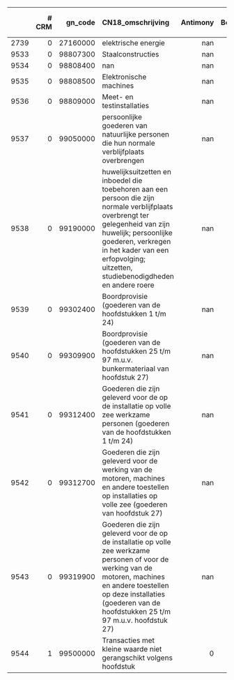 |      |   # CRM |   gn_code | CN18_omschrijving                                                                                                                                                                                                                                              |   Antimony |   Beryllium |   Chromium |   Cobalt |   Cokingcoal |   Fluorspar |   FosforPhosphateRock |   Indium |   Lithium |   Molybdenum |   NaturalGraphite |   Niobium |   SiliconMetalSilicium |   Silver |   Tin |   TitaniumTiO2 |   TungstenWwolfraam |   Vanadium |   Zinc |   AluminiumBauxite |   Barytes |   Bentonite |   Boratesboor |   Copper |   Diatomite |   Feldspar |   Gallium |   Germanium |   Gold |   Gypsum |   Iron |   Kaolineclay |   Limestonekalk |   Magnesitemagnesium |   Manganese |   Nickel |   Perlite |   Rhenium |   Selenium |   Silicasand |   Strontium |   Talc |   Tantalum |   Tellurium |   Uranium |   Zirconium |   Iridium |   Osmium |   Palladium |   Platina |   Rhodium |   Ruthenium |   Cerium |   Europium |   Gadolinium |   Lanthanum |   Neodymium |   Praseodymium |   Samarium |   Scandium |   Dysprosium |   Terbium |   Ytterbium |   Yttrium |   NST 2007 |   NST EN |   NST DE |   NST FR |   CN 2018 EN |   CN 2018 DE |   CN 2018 FR | _merge    |
|-----:|--------:|----------:|:---------------------------------------------------------------------------------------------------------------------------------------------------------------------------------------------------------------------------------------------------------------|-----------:|------------:|-----------:|---------:|-------------:|------------:|----------------------:|---------:|----------:|-------------:|------------------:|----------:|-----------------------:|---------:|------:|---------------:|--------------------:|-----------:|-------:|-------------------:|----------:|------------:|--------------:|---------:|------------:|-----------:|----------:|------------:|-------:|---------:|-------:|--------------:|----------------:|---------------------:|------------:|---------:|----------:|----------:|-----------:|-------------:|------------:|-------:|-----------:|------------:|----------:|------------:|----------:|---------:|------------:|----------:|----------:|------------:|---------:|-----------:|-------------:|------------:|------------:|---------------:|-----------:|-----------:|-------------:|----------:|------------:|----------:|-----------:|---------:|---------:|---------:|-------------:|-------------:|-------------:|:----------|
| 2739 |       0 |  27160000 | elektrische energie                                                                                                                                                                                                                                            |        nan |         nan |        nan |      nan |          nan |         nan |                   nan |      nan |       nan |          nan |               nan |       nan |                    nan |      nan |   nan |            nan |                 nan |        nan |    nan |                nan |       nan |         nan |           nan |      nan |         nan |        nan |       nan |         nan |    nan |      nan |    nan |           nan |             nan |                  nan |         nan |      nan |       nan |       nan |        nan |          nan |         nan |    nan |        nan |         nan |       nan |         nan |       nan |      nan |         nan |       nan |       nan |         nan |      nan |        nan |          nan |         nan |         nan |            nan |        nan |        nan |          nan |       nan |         nan |       nan |        nan |      nan |      nan |      nan |          nan |          nan |          nan | left_only |
| 9533 |       0 |  98807300 | Staalconstructies                                                                                                                                                                                                                                              |        nan |         nan |        nan |      nan |          nan |         nan |                   nan |      nan |       nan |          nan |               nan |       nan |                    nan |      nan |   nan |            nan |                 nan |        nan |    nan |                nan |       nan |         nan |           nan |      nan |         nan |        nan |       nan |         nan |    nan |      nan |    nan |           nan |             nan |                  nan |         nan |      nan |       nan |       nan |        nan |          nan |         nan |    nan |        nan |         nan |       nan |         nan |       nan |      nan |         nan |       nan |       nan |         nan |      nan |        nan |          nan |         nan |         nan |            nan |        nan |        nan |          nan |       nan |         nan |       nan |        nan |      nan |      nan |      nan |          nan |          nan |          nan | left_only |
| 9534 |       0 |  98808400 | nan                                                                                                                                                                                                                                                            |        nan |         nan |        nan |      nan |          nan |         nan |                   nan |      nan |       nan |          nan |               nan |       nan |                    nan |      nan |   nan |            nan |                 nan |        nan |    nan |                nan |       nan |         nan |           nan |      nan |         nan |        nan |       nan |         nan |    nan |      nan |    nan |           nan |             nan |                  nan |         nan |      nan |       nan |       nan |        nan |          nan |         nan |    nan |        nan |         nan |       nan |         nan |       nan |      nan |         nan |       nan |       nan |         nan |      nan |        nan |          nan |         nan |         nan |            nan |        nan |        nan |          nan |       nan |         nan |       nan |        nan |      nan |      nan |      nan |          nan |          nan |          nan | left_only |
| 9535 |       0 |  98808500 | Elektronische machines                                                                                                                                                                                                                                         |        nan |         nan |        nan |      nan |          nan |         nan |                   nan |      nan |       nan |          nan |               nan |       nan |                    nan |      nan |   nan |            nan |                 nan |        nan |    nan |                nan |       nan |         nan |           nan |      nan |         nan |        nan |       nan |         nan |    nan |      nan |    nan |           nan |             nan |                  nan |         nan |      nan |       nan |       nan |        nan |          nan |         nan |    nan |        nan |         nan |       nan |         nan |       nan |      nan |         nan |       nan |       nan |         nan |      nan |        nan |          nan |         nan |         nan |            nan |        nan |        nan |          nan |       nan |         nan |       nan |        nan |      nan |      nan |      nan |          nan |          nan |          nan | left_only |
| 9536 |       0 |  98809000 | Meet- en testinstallaties                                                                                                                                                                                                                                      |        nan |         nan |        nan |      nan |          nan |         nan |                   nan |      nan |       nan |          nan |               nan |       nan |                    nan |      nan |   nan |            nan |                 nan |        nan |    nan |                nan |       nan |         nan |           nan |      nan |         nan |        nan |       nan |         nan |    nan |      nan |    nan |           nan |             nan |                  nan |         nan |      nan |       nan |       nan |        nan |          nan |         nan |    nan |        nan |         nan |       nan |         nan |       nan |      nan |         nan |       nan |       nan |         nan |      nan |        nan |          nan |         nan |         nan |            nan |        nan |        nan |          nan |       nan |         nan |       nan |        nan |      nan |      nan |      nan |          nan |          nan |          nan | left_only |
| 9537 |       0 |  99050000 | persoonlijke goederen van natuurlijke personen die hun normale verblijfplaats overbrengen                                                                                                                                                                      |        nan |         nan |        nan |      nan |          nan |         nan |                   nan |      nan |       nan |          nan |               nan |       nan |                    nan |      nan |   nan |            nan |                 nan |        nan |    nan |                nan |       nan |         nan |           nan |      nan |         nan |        nan |       nan |         nan |    nan |      nan |    nan |           nan |             nan |                  nan |         nan |      nan |       nan |       nan |        nan |          nan |         nan |    nan |        nan |         nan |       nan |         nan |       nan |      nan |         nan |       nan |       nan |         nan |      nan |        nan |          nan |         nan |         nan |            nan |        nan |        nan |          nan |       nan |         nan |       nan |        nan |      nan |      nan |      nan |          nan |          nan |          nan | left_only |
| 9538 |       0 |  99190000 | huwelijksuitzetten en inboedel die toebehoren aan een persoon die zijn normale verblijfplaats overbrengt ter gelegenheid van zijn huwelijk; persoonlijke goederen, verkregen in het kader van een erfopvolging; uitzetten, studiebenodigdheden en andere roere |        nan |         nan |        nan |      nan |          nan |         nan |                   nan |      nan |       nan |          nan |               nan |       nan |                    nan |      nan |   nan |            nan |                 nan |        nan |    nan |                nan |       nan |         nan |           nan |      nan |         nan |        nan |       nan |         nan |    nan |      nan |    nan |           nan |             nan |                  nan |         nan |      nan |       nan |       nan |        nan |          nan |         nan |    nan |        nan |         nan |       nan |         nan |       nan |      nan |         nan |       nan |       nan |         nan |      nan |        nan |          nan |         nan |         nan |            nan |        nan |        nan |          nan |       nan |         nan |       nan |        nan |      nan |      nan |      nan |          nan |          nan |          nan | left_only |
| 9539 |       0 |  99302400 | Boordprovisie (goederen van de hoofdstukken 1 t/m 24)                                                                                                                                                                                                          |        nan |         nan |        nan |      nan |          nan |         nan |                   nan |      nan |       nan |          nan |               nan |       nan |                    nan |      nan |   nan |            nan |                 nan |        nan |    nan |                nan |       nan |         nan |           nan |      nan |         nan |        nan |       nan |         nan |    nan |      nan |    nan |           nan |             nan |                  nan |         nan |      nan |       nan |       nan |        nan |          nan |         nan |    nan |        nan |         nan |       nan |         nan |       nan |      nan |         nan |       nan |       nan |         nan |      nan |        nan |          nan |         nan |         nan |            nan |        nan |        nan |          nan |       nan |         nan |       nan |        nan |      nan |      nan |      nan |          nan |          nan |          nan | left_only |
| 9540 |       0 |  99309900 | Boordprovisie (goederen van de hoofdstukken 25 t/m 97 m.u.v. bunkermateriaal van hoofdstuk 27)                                                                                                                                                                 |        nan |         nan |        nan |      nan |          nan |         nan |                   nan |      nan |       nan |          nan |               nan |       nan |                    nan |      nan |   nan |            nan |                 nan |        nan |    nan |                nan |       nan |         nan |           nan |      nan |         nan |        nan |       nan |         nan |    nan |      nan |    nan |           nan |             nan |                  nan |         nan |      nan |       nan |       nan |        nan |          nan |         nan |    nan |        nan |         nan |       nan |         nan |       nan |      nan |         nan |       nan |       nan |         nan |      nan |        nan |          nan |         nan |         nan |            nan |        nan |        nan |          nan |       nan |         nan |       nan |        nan |      nan |      nan |      nan |          nan |          nan |          nan | left_only |
| 9541 |       0 |  99312400 | Goederen die zijn geleverd voor de op de installatie op volle zee werkzame personen (goederen van de hoofdstukken 1 t/m 24)                                                                                                                                    |        nan |         nan |        nan |      nan |          nan |         nan |                   nan |      nan |       nan |          nan |               nan |       nan |                    nan |      nan |   nan |            nan |                 nan |        nan |    nan |                nan |       nan |         nan |           nan |      nan |         nan |        nan |       nan |         nan |    nan |      nan |    nan |           nan |             nan |                  nan |         nan |      nan |       nan |       nan |        nan |          nan |         nan |    nan |        nan |         nan |       nan |         nan |       nan |      nan |         nan |       nan |       nan |         nan |      nan |        nan |          nan |         nan |         nan |            nan |        nan |        nan |          nan |       nan |         nan |       nan |        nan |      nan |      nan |      nan |          nan |          nan |          nan | left_only |
| 9542 |       0 |  99312700 | Goederen die zijn geleverd voor de werking van de motoren, machines en andere toestellen op installaties op volle zee (goederen van hoofdstuk 27)                                                                                                              |        nan |         nan |        nan |      nan |          nan |         nan |                   nan |      nan |       nan |          nan |               nan |       nan |                    nan |      nan |   nan |            nan |                 nan |        nan |    nan |                nan |       nan |         nan |           nan |      nan |         nan |        nan |       nan |         nan |    nan |      nan |    nan |           nan |             nan |                  nan |         nan |      nan |       nan |       nan |        nan |          nan |         nan |    nan |        nan |         nan |       nan |         nan |       nan |      nan |         nan |       nan |       nan |         nan |      nan |        nan |          nan |         nan |         nan |            nan |        nan |        nan |          nan |       nan |         nan |       nan |        nan |      nan |      nan |      nan |          nan |          nan |          nan | left_only |
| 9543 |       0 |  99319900 | Goederen die zijn geleverd voor de op de installatie op volle zee werkzame personen of voor de werking van de motoren, machines en andere toestellen op deze installaties (goederen van de hoofdstukken 25 t/m 97 m.u.v. hoofdstuk 27)                         |        nan |         nan |        nan |      nan |          nan |         nan |                   nan |      nan |       nan |          nan |               nan |       nan |                    nan |      nan |   nan |            nan |                 nan |        nan |    nan |                nan |       nan |         nan |             0 |        0 |           0 |          0 |         0 |           0 |      0 |        0 |      0 |             0 |               0 |                    0 |           0 |        0 |         0 |         0 |          0 |            0 |           0 |      0 |          0 |           0 |         0 |           0 |         0 |        0 |           0 |         0 |         0 |           0 |        0 |          0 |            0 |           0 |           0 |              0 |          0 |          0 |            0 |         0 |           0 |         0 |        nan |      nan |      nan |      nan |          nan |          nan |          nan | left_only |
| 9544 |       1 |  99500000 | Transacties met kleine waarde niet gerangschikt volgens hoofdstuk                                                                                                                                                                                              |          0 |         nan |        nan |      nan |          nan |         nan |                   nan |      nan |       nan |          nan |               nan |       nan |                    nan |      nan |   nan |              4 |                 nan |        nan |    nan |                nan |       nan |         nan |             0 |        0 |           0 |          0 |         0 |           0 |      0 |        0 |      0 |             0 |               0 |                    0 |           0 |        0 |         0 |         0 |          0 |            0 |           0 |      0 |          0 |           0 |         0 |           0 |         0 |        0 |           0 |         0 |         0 |           0 |        0 |          0 |            0 |           0 |           0 |              0 |          0 |          0 |            0 |         0 |           0 |         0 |        nan |      nan |      nan |      nan |          nan |          nan |          nan | left_only |